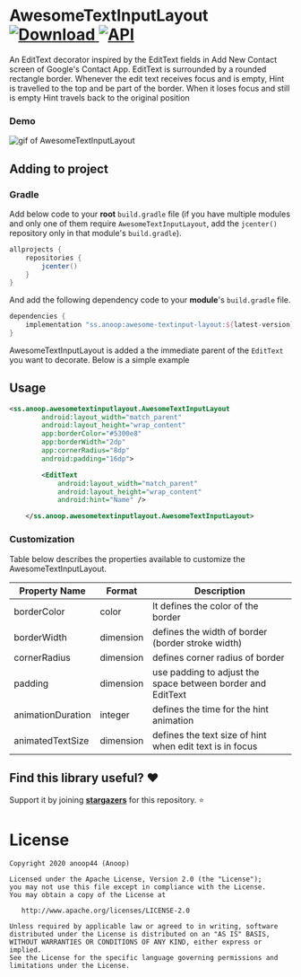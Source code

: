 # AwesomeTextInputLayout [ ![Download](https://api.bintray.com/packages/anoop44/maven/awesome-textinput-layout/images/download.svg?version=1.0.1) ](https://bintray.com/anoop44/maven/awesome-textinput-layout/1.0.1/link) <a href="https://android-arsenal.com/api?level=16"><img alt="API" src="https://img.shields.io/badge/API-16%2B-brightgreen.svg?style=flat"/></a>

An EditText decorator inspired by the EditText fields in Add New Contact screen of Google's Contact App. EditText is surrounded by a rounded rectangle border. Whenever the edit text receives focus and is empty, Hint is travelled to the top and be part of the border. When it loses focus and still is empty Hint travels back to the original position

### Demo
![gif of AwesomeTextInputLayout](https://raw.githubusercontent.com/anoop44/AwesomeTextInputLayout/master/art/awesome-textinput-layout-demo.gif)



## Adding to project

### Gradle
Add below code to your **root** `build.gradle` file (if you have multiple modules and only one of them require `AwesomeTextInputLayout`, add the `jcenter()` repository only in that module's `build.gradle`).
```gradle
allprojects {
    repositories {
        jcenter()
    }
}
```
And add the following dependency code to your **module**'s `build.gradle` file.
```gradle
dependencies {
    implementation "ss.anoop:awesome-textinput-layout:${latest-version}"
}
```
AwesomeTextInputLayout is added a the immediate parent of the `EditText` you want to decorate. Below is a simple example

## Usage
```xml
<ss.anoop.awesometextinputlayout.AwesomeTextInputLayout
        android:layout_width="match_parent"
        android:layout_height="wrap_content"
        app:borderColor="#5300e8"
        app:borderWidth="2dp"
        app:cornerRadius="8dp"
        android:padding="16dp">

        <EditText
            android:layout_width="match_parent"
            android:layout_height="wrap_content"
            android:hint="Name" />

    </ss.anoop.awesometextinputlayout.AwesomeTextInputLayout>
```
### Customization

Table below describes the properties available to customize the AwesomeTextInputLayout.


| Property Name          | Format    | Description |
|------------------------|-----------|----------------------------------------------------------------------------------------------------------------------------------------------------------------------------------------------------------------------|
| borderColor            | color     | It defines the color of the border                             |
| borderWidth            | dimension | defines the width of border (border stroke width) |
| cornerRadius           | dimension | defines corner radius of border |
| padding                | dimension | use padding to adjust the space between border and EditText |
| animationDuration      | integer   | defines the time for the hint animation |
| animatedTextSize       | dimension | defines the text size of hint when edit text is in focus  |

## Find this library useful? :heart:
Support it by joining __[stargazers](https://github.com/anoop44/AwesomeTextInputLayout/stargazers)__ for this repository. :star:

# License
```
Copyright 2020 anoop44 (Anoop)

Licensed under the Apache License, Version 2.0 (the "License");
you may not use this file except in compliance with the License.
You may obtain a copy of the License at

   http://www.apache.org/licenses/LICENSE-2.0

Unless required by applicable law or agreed to in writing, software
distributed under the License is distributed on an "AS IS" BASIS,
WITHOUT WARRANTIES OR CONDITIONS OF ANY KIND, either express or implied.
See the License for the specific language governing permissions and
limitations under the License.
```

